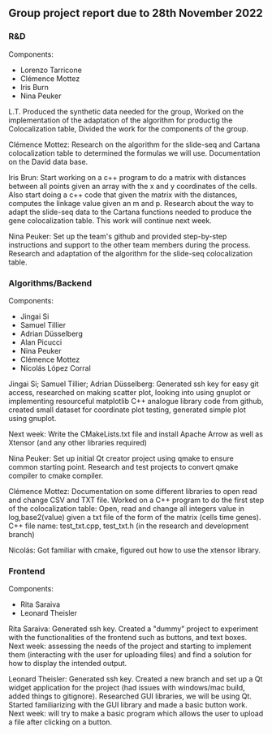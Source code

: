 ## Group project report due to 28th November 2022

### R&D
Components: 
- Lorenzo Tarricone 
- Clémence Mottez
- Iris Burn 
- Nina Peuker

L.T. Produced the synthetic data needed for the group, Worked on the implementation of the adaptation of the algorithm for productig the Colocalization table, Divided the work for the components of the group.

Clémence Mottez: Research on the algorithm for the slide-seq and Cartana colocalization table to determined the formulas we will use. Documentation on the David data base.

Iris Brun: Start working on a c++ program to do a matrix with distances between all points given an array with the x and y coordinates of the cells. Also start doing a c++ code that given the matrix with the distances, computes the linkage value given an m and p. Research about the way to adapt the slide-seq data to the Cartana functions needed to produce the gene colocalization table. This work will continue next week.

Nina Peuker: Set up the team's github and provided step-by-step instructions and support to the other team members during the process. Research and adaptation of the algorithm for the slide-seq colocalization table.

### Algorithms/Backend 
Components:
- Jingai Si
- Samuel Tillier 
- Adrian Düsselberg
- Alan Picucci
- Nina Peuker
- Clémence Mottez
- Nicolás López Corral

Jingai Si; Samuel Tillier; Adrian Düsselberg: Generated ssh key for easy git access, researched on making scatter plot, looking into using gnuplot or implementing resourceful matplotlib C++ analogue library code from github, created small dataset for coordinate plot testing, generated simple plot using gnuplot.

Next week: Write the CMakeLists.txt file and install Apache Arrow as well as Xtensor (and any other libraries required)

Nina Peuker: Set up initial Qt creator project using qmake to ensure common starting point. Research and test projects to convert qmake compiler to cmake compiler. 

Clémence Mottez: Documentation on some different libraries to open read and change CSV and TXT file. Worked on a C++ program to do the first step of the colocalization table: Open, read and change all integers value in log,base2(value) given a txt file of the form of the matrix (cells time genes). 
C++ file name: test_txt.cpp, test_txt.h (in the research and development branch)

Nicolás: Got familiar with cmake, figured out how to use the xtensor library.

### Frontend 
Components:
- Rita Saraiva
- Leonard Theisler

Rita Saraiva: Generated ssh key. Created a "dummy" project to experiment with the functionalities of the frontend such as buttons, and text boxes. Next week: assessing the needs of the project and starting to implement them (interacting with the user for uploading files) and find a solution for how to display the intended output.

Leonard Theisler: Generated ssh key. Created a new branch and set up a Qt widget application for the project (had issues with windows/mac build, added things to gitignore). Researched GUI libraries, we will be using Qt. Started familiarizing with the GUI library and made a basic button work. Next week: will try to make a basic program which allows the user to upload a file after clicking on a button. 
